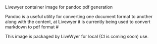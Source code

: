 Livewyer container image for pandoc pdf generation

Pandoc is a useful utility for converting one document format to another along with the content, at Livewyer it is currently being used to convert markdown to pdf format #

This image is packaged by LiveWyer for local (CI is coming soon) use.
